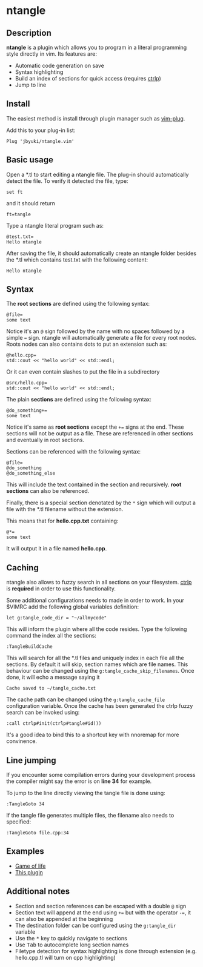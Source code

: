 ntangle
=======

Description
-----------

**ntangle** is a plugin which allows you to program in a literal programming style directly in vim. Its features are:

* Automatic code generation on save
* Syntax highlighting
* Build an index of sections for quick access (requires [ctrlp](https://github.com/ctrlpvim/ctrlp.vim))
* Jump to line

Install
-------

The easiest method is install through plugin manager such as [vim-plug](https://github.com/junegunn/vim-plug).

Add this to your plug-in list:

```
Plug 'jbyuki/ntangle.vim'
```

Basic usage
-----------

Open a \*.tl to start editing a ntangle file.  The plug-in should automatically detect the file. To verify it detected the file, type:

```
set ft
```

and it should return

```
ft=tangle
```

Type a ntangle literal program such as:

```
@test.txt=
Hello ntangle
```

After saving the file, it should automatically create an ntangle folder besides the \*.tl which contains test.txt with the following content:

```
Hello ntangle
```

Syntax
------

The **root sections** are defined using the following syntax:

```
@file=
some text
```

Notice it's an `@` sign followed by the name with no spaces followed by a simple `=` sign. ntangle will automatically generate a file for every root nodes. Roots nodes can also contains dots to put an extension such as:

```
@hello.cpp=
std::cout << "hello world" << std::endl;
```

Or it can even contain slashes to put the file in a subdirectory

```
@src/hello.cpp=
std::cout << "hello world" << std::endl;
```

The plain **sections** are defined using the following syntax:

```
@do_something+=
some text
```

Notice it's same as **root sections** except the `+=` signs at the end. These sections will not be output as a file. These are referenced in other sections and eventually in root sections.

Sections can be referenced with the following syntax:

```
@file=
@do_something
@do_something_else
```

This will include the text contained in the section and recursively. **root sections** can also be referenced.

Finally, there is a special section denotated by the `*` sign which will output a file with the \*.tl filename without the extension.

This means that for **hello.cpp.txt** containing:

```
@*=
some text
```

It will output it in a file named **hello.cpp**.

Caching
-------

ntangle also allows to fuzzy search in all sections on your filesystem. [ctrlp](https://github.com/ctrlpvim/ctrlp.vim) is **required** in order to use this functionality. 

Some additional configurations needs to made in order to work. In your $VIMRC add the following global variables definition:

```
let g:tangle_code_dir = "~/allmycode"
```

This will inform the plugin where all the code resides.
Type the following command the index all the sections:

```
:TangleBuildCache
```

This will search for all the \*.tl files and uniquely index in each file all the sections. By default it will skip, section names which are file names. This behaviour can be changed using the `g:tangle_cache_skip_filenames`. Once done, it will echo a message saying it 

```
Cache saved to ~/tangle_cache.txt
```

The cache path can be changed using the `g:tangle_cache_file` configuration variable.
Once the cache has been generated the ctrlp fuzzy search can be invoked using:

```
:call ctrlp#init(ctrlp#tangle#id())
```

It's a good idea to bind this to a shortcut key with nnoremap for more convinence.

Line jumping
------------

If you encounter some compilation errors during your development process the compiler might say the error is on **line 34** for example.

To jump to the line directly viewing the tangle file is done using:

```
:TangleGoto 34
```

If the tangle file generates multiple files, the filename also needs to specified:

```
:TangleGoto file.cpp:34
```

Examples
--------

* [Game of life](https://gist.github.com/jbyuki/e2d0b9a93f79ed8acd4df330218830aa)
* [This plugin](https://gist.github.com/jbyuki/c3c102037805a963a696358646d97cf8)

Additional notes
----------------

* Section and section references can be escaped with a double `@` sign
* Section text will append at the end using `+=` but with the operator `-=`, it can also be appended at the beginning
* The destination folder can be configured using the `g:tangle_dir` variable
* Use the <kbd>\*</kbd> key to quickly navigate to sections
* Use <kbd>Tab</kbd> to autocomplete long section names
* Filetype detection for syntax highlighting is done through extension (e.g. hello.cpp.tl will turn on cpp highlighting)
